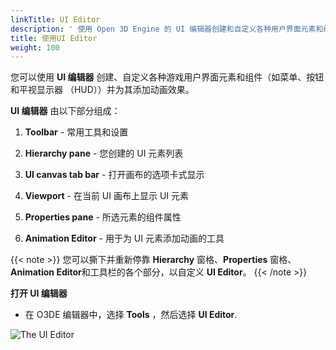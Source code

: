 ```yaml
---
linkTitle: UI Editor
description: ' 使用 Open 3D Engine 的 UI 编辑器创建和自定义各种用户界面元素和组件，例如菜单、按钮和平视显示器。 '
title: 使用UI Editor
weight: 100
---
```


您可以使用 **UI 编辑器** 创建、自定义各种游戏用户界面元素和组件（如菜单、按钮和平视显示器 （HUD））并为其添加动画效果。

**UI 编辑器** 由以下部分组成：

1. **Toolbar** - 常用工具和设置

1. **Hierarchy pane** - 您创建的 UI 元素列表

1. **UI canvas tab bar** - 打开画布的选项卡式显示

1. **Viewport** - 在当前 UI 画布上显示 UI 元素

1. **Properties pane** - 所选元素的组件属性

1. **Animation Editor** - 用于为 UI 元素添加动画的工具

{{< note >}}
您可以撕下并重新停靠 **Hierarchy** 窗格、**Properties** 窗格、**Animation Editor**和工具栏的各个部分，以自定义 **UI Editor**。
{{< /note >}}

**打开 UI 编辑器**
+ 在 O3DE 编辑器中，选择 **Tools** ，然后选择 **UI Editor**.

![The UI Editor](/images/user-guide/interactivity/user-interface/editor/ui-editor-using1.png)
